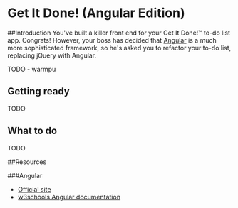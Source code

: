 # Get It Done! (Angular Edition)

##Introduction
You've built a killer front end for your Get It Done!&trade; to-do list app. Congrats! However, your boss has decided that [Angular](https://angularjs.org) is a much more sophisticated framework, so he's asked you to refactor your to-do list, replacing jQuery with Angular.

TODO - warmpu

## Getting ready
TODO

## What to do

TODO

##Resources

###Angular
* [Official site](https://angularjs.org)
* [w3schools Angular documentation](http://www.w3schools.com/angular/)